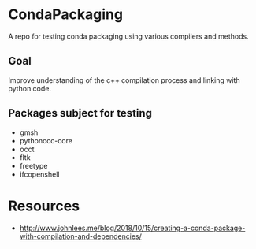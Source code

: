 # CondaPackaging

A repo for testing conda packaging using various compilers and methods.

## Goal
Improve understanding of the c++ compilation process and linking with python code.

## Packages subject for testing

* gmsh
* pythonocc-core
* occt
* fltk
* freetype
* ifcopenshell

 
# Resources

* http://www.johnlees.me/blog/2018/10/15/creating-a-conda-package-with-compilation-and-dependencies/